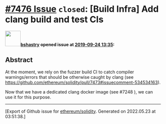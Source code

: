 # [\#7476 Issue](https://github.com/ethereum/solidity/issues/7476) `closed`: [Build Infra] Add clang build and test CIs

#### <img src="https://avatars.githubusercontent.com/u/2388185?v=4" width="50">[bshastry](https://github.com/bshastry) opened issue at [2019-09-24 13:35](https://github.com/ethereum/solidity/issues/7476):

## Abstract

At the moment, we rely on the fuzzer build CI to catch compiler warnings/errors that should be otherwise caught by clang (see https://github.com/ethereum/solidity/pull/7473#issuecomment-534534163).

Now that we have a dedicated clang docker image (see #7248 ), we can use it for this purpose.




-------------------------------------------------------------------------------



[Export of Github issue for [ethereum/solidity](https://github.com/ethereum/solidity). Generated on 2022.05.23 at 03:51:38.]
